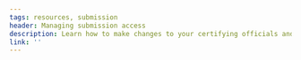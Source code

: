 ```yaml
---
tags: resources, submission
header: Managing submission access
description: Learn how to make changes to your certifying officials and audit submission editors.
link: ''
---
```

